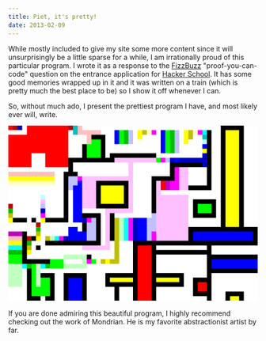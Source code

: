 ```yaml
---
title: Piet, it's pretty!
date: 2013-02-09
---
```


While mostly included to give my site some more content since it will unsurprisingly be a little
sparse for a while, I am irrationally proud of this particular program. I wrote it as a
response to the [FizzBuzz](http://www.codinghorror.com/blog/2007/02/why-cant-programmers-program.html)
"proof-you-can-code" question on the entrance application for [Hacker School](http://hackerschool.com/).
It has some good memories wrapped up in it and it was written on a train
(which is pretty much the best place to be) so I show it off whenever I can.

So, without much ado, I present the prettiest program I have, and most likely ever will, write.

![A program written in a graphical programming language](/static/fizzbuzz.png)

If you are done admiring this beautiful program, I highly recommend checking out the work of
Mondrian. He is my favorite abstractionist artist by far.
